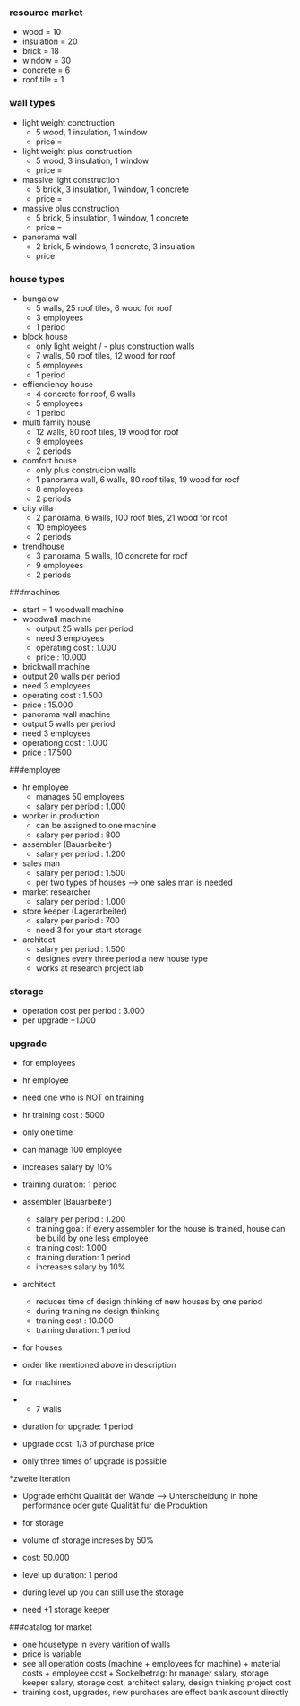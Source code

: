 ### resource market
* wood        = 10
* insulation  = 20
* brick       = 18
* window      = 30
* concrete    = 6
* roof tile   = 1

### wall types
* light weight conctruction 
  * 5 wood, 1 insulation, 1 window
  * price = 
* light weight plus construction
  * 5 wood, 3 insulation, 1 window
  * price = 
* massive light construction
  * 5 brick, 3 insulation, 1 window, 1 concrete
  * price = 
* massive plus construction 
  * 5 brick, 5 insulation, 1 window, 1 concrete
  * price = 
* panorama wall
  * 2 brick, 5 windows, 1 concrete, 3 insulation
  * price

### house types
* bungalow
  * 5 walls, 25 roof tiles, 6 wood for roof
  * 3 employees
  * 1 period
* block house
  * only light weight / - plus construction walls
  * 7 walls, 50 roof tiles, 12 wood for roof
  * 5 employees
  * 1 period
* effienciency house
  * 4 concrete for roof, 6 walls
  * 5 employees
  * 1 period
* multi family house
  * 12 walls, 80 roof tiles, 19 wood for roof
  * 9 employees
  * 2 periods
* comfort house
  * only plus construcion walls
  * 1 panorama wall, 6 walls, 80 roof tiles, 19 wood for roof
  * 8 employees
  * 2 periods
* city villa
  * 2 panorama, 6 walls, 100 roof tiles, 21 wood for roof
  * 10 employees
  * 2 periods
* trendhouse
  * 3 panorama, 5 walls, 10 concrete for roof
  * 9 employees
  * 2 periods
  
###machines
* start = 1 woodwall machine
* woodwall machine
  * output 25 walls per period
  * need 3 employees 
  * operating cost : 1.000
  * price : 10.000
* brickwall machine
 * output 20 walls per period
 * need 3 employees
 * operating cost : 1.500
 * price : 15.000
* panorama wall machine
 * output 5 walls per period  
 * need 3 employees
 * operationg cost : 1.000
 * price : 17.500
 

###employee
* hr employee
  * manages 50 employees
  * salary per period : 1.000 
* worker in production 
  * can be assigned to one machine
  * salary per period : 800
* assembler (Bauarbeiter)
  * salary per period : 1.200
* sales man
  * salary per period : 1.500
  * per two types of houses --> one sales man is needed
* market researcher
  * salary per period : 1.000
* store keeper (Lagerarbeiter)
  * salary per period : 700
  * need 3 for your start storage
* architect 
  * salary per period : 1.500
  * designes every three period a new house type
  * works at research project lab
  
### storage
 * operation cost per period : 3.000
 * per upgrade +1.000
 
### upgrade 
* for employees
 * hr employee
  * need one who is NOT on training 
  * hr training cost : 5000 
  * only one time
  * can manage 100 employee
  * increases salary by 10%
  * training duration: 1 period
* assembler (Bauarbeiter)
  * salary per period : 1.200
  * training goal: if every assembler for the house is trained, house can be build by one less employee
  * training cost: 1.000
  * training duration: 1 period
  * increases salary by 10%
* architect 
  * reduces time of design thinking of new houses by one period
  * during training no design thinking
  * training cost : 10.000
  * training duration: 1 period
   
* for houses
 * order like mentioned above in description

* for machines
 * + 7 walls 
 * duration for upgrade: 1 period
 * upgrade cost: 1/3 of purchase price
 * only three times of upgrade is possible
 
*zweite Iteration
 * Upgrade erhöht  Qualität der Wände --> Unterscheidung in hohe performance oder gute Qualität fur die Produktion

* for storage
 * volume of storage increses by 50%  
 * cost: 50.000
 * level up duration: 1 period
 * during level up you can still use the storage 
 * need +1 storage keeper 

###catalog for market
* one housetype in every varition of walls
* price is variable
 * see all operation costs (machine + employees for machine) + material costs + employee cost + 
   Sockelbetrag: hr manager salary, storage keeper salary, storage cost, architect salary, design thinking project cost 
* training cost, upgrades, new purchases are effect bank account directly 
